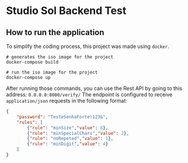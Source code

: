 # Studio Sol Backend Test

## How to run the application
To simplify the coding process, this project was made using `docker`.

```shell
# generates the iso image for the project
docker-compose build

# run the iso image for the project
docker-compose up
```

After running those commands, you can use the Rest API by going to this address: `0.0.0.0:8000/verify/`
The endpoint is configured to receive `application/json` requests in the following format:

```json
{
	"password": "TesteSenhaForte!123&",
	"rules": [
		{"rule": "minSize","value": 8},
		{"rule": "minSpecialChars","value": 2},
		{"rule": "noRepeted","value": 1},
		{"rule": "minDigit","value": 4}
	]
}
```